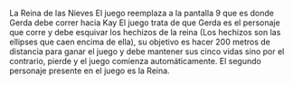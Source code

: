 La Reina de las Nieves
El juego reemplaza a la pantalla 9 que es donde Gerda debe correr hacia Kay
El juego trata de que Gerda es el personaje que corre y debe esquivar los hechizos de la reina
(Los hechizos son las ellipses que caen encima de ella), su objetivo es hacer 200 metros de distancia para
ganar el juego y debe mantener sus cinco vidas sino por el contrario, pierde y el juego comienza automáticamente.
El segundo personaje presente en el juego es la Reina.
